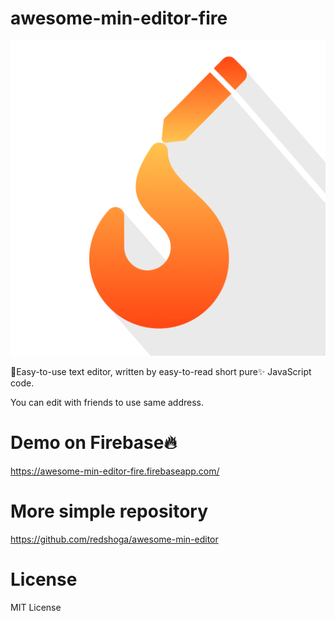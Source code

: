 # awesome-min-editor-fire

![logo](https://raw.githubusercontent.com/redshoga/awesome-min-editor-fire/master/awesome-min-editor-fire.png)

📝Easy-to-use text editor, written by easy-to-read short pure✨ JavaScript code. 

You can edit with friends to use same address.

# Demo on Firebase🔥
https://awesome-min-editor-fire.firebaseapp.com/

# More simple repository
https://github.com/redshoga/awesome-min-editor

# License
MIT License

